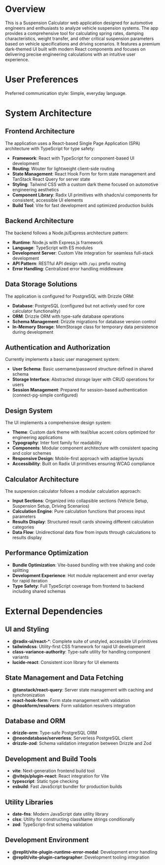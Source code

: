 # Overview

This is a Suspension Calculator web application designed for automotive engineers and enthusiasts to analyze vehicle suspension systems. The app provides a comprehensive tool for calculating spring rates, damping characteristics, weight transfer, and other critical suspension parameters based on vehicle specifications and driving scenarios. It features a premium dark-themed UI built with modern React components and focuses on delivering precise engineering calculations with an intuitive user experience.

# User Preferences

Preferred communication style: Simple, everyday language.

# System Architecture

## Frontend Architecture

The application uses a React-based Single Page Application (SPA) architecture with TypeScript for type safety:

- **Framework**: React with TypeScript for component-based UI development
- **Routing**: Wouter for lightweight client-side routing
- **State Management**: React Hook Form for form state management and TanStack React Query for server state
- **Styling**: Tailwind CSS with a custom dark theme focused on automotive engineering aesthetics
- **Component Library**: Radix UI primitives with shadcn/ui components for consistent, accessible UI elements
- **Build Tool**: Vite for fast development and optimized production builds

## Backend Architecture

The backend follows a Node.js/Express architecture pattern:

- **Runtime**: Node.js with Express.js framework
- **Language**: TypeScript with ES modules
- **Development Server**: Custom Vite integration for seamless full-stack development
- **API Pattern**: RESTful API design with `/api` prefix routing
- **Error Handling**: Centralized error handling middleware

## Data Storage Solutions

The application is configured for PostgreSQL with Drizzle ORM:

- **Database**: PostgreSQL (configured but not actively used for core calculator functionality)
- **ORM**: Drizzle ORM with type-safe database operations
- **Schema Management**: Drizzle migrations for database version control
- **In-Memory Storage**: MemStorage class for temporary data persistence during development

## Authentication and Authorization

Currently implements a basic user management system:

- **User Schema**: Basic username/password structure defined in shared schema
- **Storage Interface**: Abstracted storage layer with CRUD operations for users
- **Session Management**: Prepared for session-based authentication (connect-pg-simple configured)

## Design System

The UI implements a comprehensive design system:

- **Theme**: Custom dark theme with teal/blue accent colors optimized for engineering applications
- **Typography**: Inter font family for readability
- **Components**: Modular component architecture with consistent spacing and color schemes
- **Responsive Design**: Mobile-first approach with adaptive layouts
- **Accessibility**: Built on Radix UI primitives ensuring WCAG compliance

## Calculator Architecture

The suspension calculator follows a modular calculation approach:

- **Input Sections**: Organized into collapsible sections (Vehicle Setup, Suspension Setup, Driving Scenarios)
- **Calculation Engine**: Pure calculation functions that process input parameters
- **Results Display**: Structured result cards showing different calculation categories
- **Data Flow**: Unidirectional data flow from inputs through calculations to results display

## Performance Optimization

- **Bundle Optimization**: Vite-based bundling with tree shaking and code splitting
- **Development Experience**: Hot module replacement and error overlay for rapid iteration
- **Type Safety**: Full TypeScript coverage from frontend to backend including shared schemas

# External Dependencies

## UI and Styling
- **@radix-ui/react-***: Complete suite of unstyled, accessible UI primitives
- **tailwindcss**: Utility-first CSS framework for rapid UI development
- **class-variance-authority**: Type-safe utility for handling component variants
- **lucide-react**: Consistent icon library for UI elements

## State Management and Data Fetching
- **@tanstack/react-query**: Server state management with caching and synchronization
- **react-hook-form**: Form state management with validation
- **@hookform/resolvers**: Form validation resolvers integration

## Database and ORM
- **drizzle-orm**: Type-safe PostgreSQL ORM
- **@neondatabase/serverless**: Serverless PostgreSQL client
- **drizzle-zod**: Schema validation integration between Drizzle and Zod

## Development and Build Tools
- **vite**: Next-generation frontend build tool
- **@vitejs/plugin-react**: React integration for Vite
- **typescript**: Static type checking
- **esbuild**: Fast JavaScript bundler for production builds

## Utility Libraries
- **date-fns**: Modern JavaScript date utility library
- **clsx**: Utility for constructing className strings conditionally
- **zod**: TypeScript-first schema validation

## Development Environment
- **@replit/vite-plugin-runtime-error-modal**: Development error handling
- **@replit/vite-plugin-cartographer**: Development tooling integration